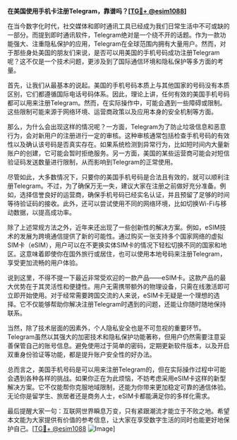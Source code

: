 **在美国使用手机卡注册Telegram，靠谱吗？[[TG💪+ @esim1088](https://t.me/s/esim1088)]**

在当今数字化时代，社交媒体和即时通讯工具已经成为我们日常生活中不可或缺的一部分。而提到即时通讯软件，Telegram绝对是一个绕不开的话题。作为一款功能强大、注重隐私保护的应用，Telegram在全球范围内拥有大量用户。然而，对于那些身处美国的朋友们来说，是否可以用美国的手机号码成功注册Telegram呢？这不仅是一个技术问题，更涉及到了国际通信环境和隐私保护等多方面的考量。

首先，让我们从最基本的说起。美国的手机号码本质上与其他国家的号码没有本质区别，它们都遵循国际电话号码体系。因此，理论上讲，任何有效的美国手机号码都可以用来注册Telegram。然而，在实际操作中，可能会遇到一些障碍或限制。这些限制可能来源于网络环境、运营商政策以及应用本身的安全机制等方面。

那么，为什么会出现这样的情况呢？一方面，Telegram为了防止垃圾信息和恶意行为，会对新用户的注册进行一定的审核。这种审核通常包括检查手机号码的有效性以及确认该号码是否真实存在。如果系统检测到异常行为，比如短时间内大量新账户的创建，它可能会暂时拒绝服务。另一方面，美国的某些运营商可能会对短信验证码发送数量进行限制，从而影响到Telegram的正常使用。

尽管如此，大多数情况下，只要你的美国手机号码是合法且有效的，就可以顺利注册Telegram。不过，为了确保万无一失，建议大家在注册之前做好充分准备。例如，选择信誉良好的运营商，确保手机号码已经实名认证，并且预留了足够的时间等待验证码的接收。此外，还可以尝试使用不同的网络环境，比如切换Wi-Fi与移动数据，以提高成功率。

除了上述常规方法之外，近年来还出现了一些创新性的解决方案。例如，eSIM技术的发展为跨境通信提供了新的可能性。通过购买一张支持多个国家网络的虚拟SIM卡（eSIM），用户可以在不更换实体SIM卡的情况下轻松切换不同的国家和地区。这意味着即使你在国外旅行或居住，也可以使用本地号码来注册Telegram，享受更加流畅的用户体验。

说到这里，不得不提一下最近非常受欢迎的一款产品——eSIM卡。这款产品的最大优势在于其灵活性和便捷性。用户无需携带额外的物理设备，只需在线激活即可立即开始使用。对于经常需要跨国交流的人来说，eSIM卡无疑是一个理想的选择。它不仅能够帮助你解决注册Telegram时遇到的问题，还能让你随时随地保持联系。

当然，除了技术层面的因素外，个人隐私安全也是不可忽视的重要环节。Telegram虽然以其强大的加密技术和隐私保护功能著称，但用户仍然需要注意妥善保管自己的账号信息。避免使用过于简单的密码，定期更新软件版本，以及开启双重身份验证等功能，都是提升账户安全性的好办法。

总而言之，美国手机号码是可以用来注册Telegram的，但在实际操作过程中可能会遇到各种各样的挑战。如果你正在为此烦恼，不妨考虑采用eSIM卡这样的新型解决方案。它不仅能帮你克服地域限制，还能为你带来更加稳定可靠的通信体验。无论你是留学生、旅居者还是商务人士，eSIM卡都能满足你的多样化需求。

最后提醒大家一句：互联网世界瞬息万变，只有紧跟潮流才能立于不败之地。希望本文能为大家提供有价值的参考信息，让大家在享受数字生活的同时也能更好地保护自己。[[TG💪+ @esim1088](https://t.me/s/esim1088) ![Image](https://i.postimg.cc/4NQfJmqS/Snipaste-2025-05-13-00-14-12.png)]
